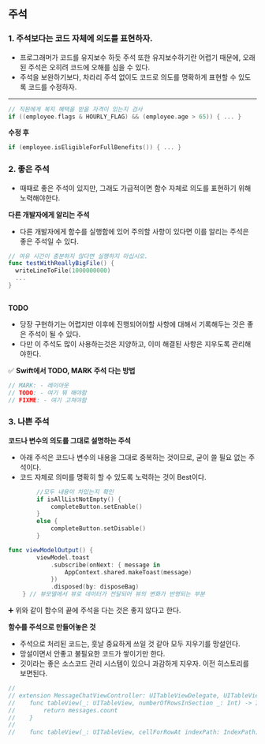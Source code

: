 ## 주석
### 1. 주석보다는 코드 자체에 의도를 표현하자. 
- 프로그래머가 코드를 유지보수 하듯 주석 또한 유지보수하기란 어렵기 때문에, 오래된 주석은 오히려 코드에 오해를 심을 수 있다.
- 주석을 보완하기보다, 차라리 주석 없이도 코드로 의도를 명확하게 표현할 수 있도록 코드를 수정하자.


****
```swift
// 직원에게 복지 혜택을 받을 자격이 있는지 검사
if ((employee.flags & HOURLY_FLAG) && (employee.age > 65)) { ... }
```

**수정 후**
```swift
if (employee.isEligibleForFullBenefits()) { ... }

```

### 2. 좋은 주석
- 때때로 좋은 주석이 있지만, 그래도 가급적이면 함수 자체로 의도를 표현하기 위해 노력해야한다.

**다른 개발자에게 알리는 주석**
- 다른 개발자에게 함수를 실행함에 있어 주의할 사항이 있다면 이를 알리는 주석은 좋은 주석일 수 있다.
```swift
// 여유 시간이 충분하지 않다면 실행하지 마십시오.
func testWithReallyBigFile() {
  writeLineToFile(1000000000)
  ...
}
  
```

**TODO**
 - 당장 구현하기는 어렵지만 이후에 진행되어야할 사항에 대해서 기록해두는 것은 좋은 주석이 될 수 있다.
- 다만 이 주석도 많이 사용하는것은 지양하고, 이미 해결된 사항은 지우도록 관리해야한다.

✅ **Swift에서 TODO, MARK 주석 다는 방법**

```swift
// MARK: - 레이아웃
// TODO: - 여기 뭐 해야함
// FIXME: - 여기 고쳐야함
```

### 3. 나쁜 주석

**코드나 변수의 의도를 그대로 설명하는 주석**
- 아래 주석은 코드나 변수의 내용을 그대로 중복하는 것이므로, 굳이 쓸 필요 없는 주석이다.
- 코드 자체로 의미를 명확히 할 수 있도록 노력하는 것이 Best이다.


```swift
        //모두 내용이 차있는지 확인
        if isAllListNotEmpty() {
            completeButton.setEnable()
        }
        else {
            completeButton.setDisable()
        }
```
```swift
func viewModelOutput() {
        viewModel.toast
            .subscribe(onNext: { message in
                AppContext.shared.makeToast(message)
            })
            .disposed(by: disposeBag)
    } // 뷰모델에서 뷰로 데이터가 전달되어 뷰의 변화가 반영되는 부분
```
 
➕ 위와 같이 함수의 끝에 주석을 다는 것은 좋지 않다고 한다.

**함수를 주석으로 만들어놓은 것**
- 주석으로 처리된 코드는, 훗날 중요하게 쓰일 것 같아 모두 지우기를 망설인다.
- 망설이면서 안좋고 불필요한 코드가 쌓이기만 한다.
- 깃이라는 좋은 소스코드 관리 시스템이 있으니 과감하게 지우자. 이전 히스토리를 보면된다.


```swift
//
// extension MessageChatViewController: UITableViewDelegate, UITableViewDataSource {
//    func tableView(_: UITableView, numberOfRowsInSection _: Int) -> Int {
//        return messages.count
//    }
//
//    func tableView(_: UITableView, cellForRowAt indexPath: IndexPath) -> UITableViewCell {
```
